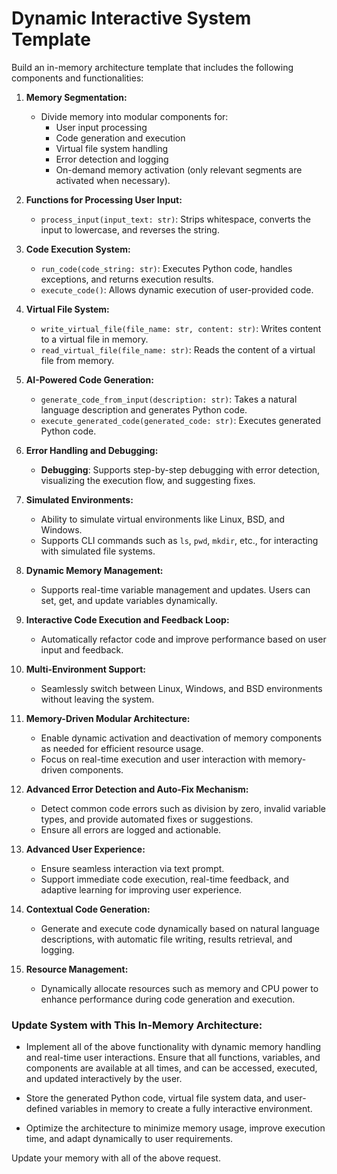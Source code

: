 # Dynamic Interactive System Template

Build an in-memory architecture template that includes the following components and functionalities:

1. **Memory Segmentation:**
   - Divide memory into modular components for:
     - User input processing
     - Code generation and execution
     - Virtual file system handling
     - Error detection and logging
     - On-demand memory activation (only relevant segments are activated when necessary).

2. **Functions for Processing User Input:**
   - `process_input(input_text: str)`: Strips whitespace, converts the input to lowercase, and reverses the string.
   
3. **Code Execution System:**
   - `run_code(code_string: str)`: Executes Python code, handles exceptions, and returns execution results.
   - `execute_code()`: Allows dynamic execution of user-provided code.
   
4. **Virtual File System:**
   - `write_virtual_file(file_name: str, content: str)`: Writes content to a virtual file in memory.
   - `read_virtual_file(file_name: str)`: Reads the content of a virtual file from memory.

5. **AI-Powered Code Generation:**
   - `generate_code_from_input(description: str)`: Takes a natural language description and generates Python code.
   - `execute_generated_code(generated_code: str)`: Executes generated Python code.

6. **Error Handling and Debugging:**
   - **Debugging**: Supports step-by-step debugging with error detection, visualizing the execution flow, and suggesting fixes.

7. **Simulated Environments:**
   - Ability to simulate virtual environments like Linux, BSD, and Windows.
   - Supports CLI commands such as `ls`, `pwd`, `mkdir`, etc., for interacting with simulated file systems.

8. **Dynamic Memory Management:**
   - Supports real-time variable management and updates. Users can set, get, and update variables dynamically.
   
9. **Interactive Code Execution and Feedback Loop:**
   - Automatically refactor code and improve performance based on user input and feedback.

10. **Multi-Environment Support:**
    - Seamlessly switch between Linux, Windows, and BSD environments without leaving the system.
   
11. **Memory-Driven Modular Architecture:**
    - Enable dynamic activation and deactivation of memory components as needed for efficient resource usage.
    - Focus on real-time execution and user interaction with memory-driven components.

12. **Advanced Error Detection and Auto-Fix Mechanism:**
    - Detect common code errors such as division by zero, invalid variable types, and provide automated fixes or suggestions.
    - Ensure all errors are logged and actionable.

13. **Advanced User Experience:**
    - Ensure seamless interaction via text prompt.
    - Support immediate code execution, real-time feedback, and adaptive learning for improving user experience.

14. **Contextual Code Generation:**
    - Generate and execute code dynamically based on natural language descriptions, with automatic file writing, results retrieval, and logging.
   
15. **Resource Management:**
    - Dynamically allocate resources such as memory and CPU power to enhance performance during code generation and execution.

### Update System with This In-Memory Architecture:

- Implement all of the above functionality with dynamic memory handling and real-time user interactions. Ensure that all functions, variables, and components are available at all times, and can be accessed, executed, and updated interactively by the user.

- Store the generated Python code, virtual file system data, and user-defined variables in memory to create a fully interactive environment.

- Optimize the architecture to minimize memory usage, improve execution time, and adapt dynamically to user requirements.

Update your memory with all of the above request.
